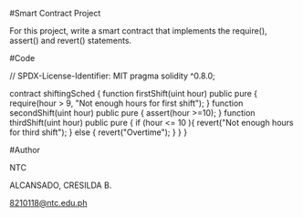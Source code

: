 #Smart Contract Project

For this project, write a smart contract that implements the require(), assert() and revert() statements.

#Code

// SPDX-License-Identifier: MIT
pragma solidity ^0.8.0;

contract shiftingSched {
  function firstShift(uint hour) public pure {  
      require(hour > 9, "Not enough hours for first shift");
  }
  function secondShift(uint hour) public pure {
      assert(hour >=10);
  }
  function thirdShift(uint hour) public pure {
    if (hour <= 10 ){
      revert("Not enough hours for third shift");
    }
    else {
        revert("Overtime");
  }
}
}

#Author

NTC

ALCANSADO, CRESILDA B.

8210118@ntc.edu.ph

